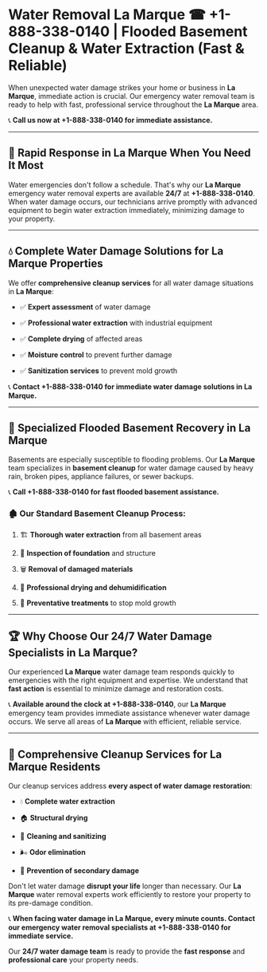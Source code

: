 # Water Removal La Marque ☎ +1-888-338-0140 | Flooded Basement Cleanup & Water Extraction (Fast & Reliable)

When unexpected water damage strikes your home or business in **La Marque**, immediate action is crucial. Our emergency water removal team is ready to help with fast, professional service throughout the **La Marque** area. 

📞 **Call us now at +1-888-338-0140 for immediate assistance.**
---
## 🚀 Rapid Response in La Marque When You Need It Most
Water emergencies don't follow a schedule. That's why our **La Marque** emergency water removal experts are available **24/7** at **+1-888-338-0140**. When water damage occurs, our technicians arrive promptly with advanced equipment to begin water extraction immediately, minimizing damage to your property.
---
## 💧 Complete Water Damage Solutions for La Marque Properties
We offer **comprehensive cleanup services** for all water damage situations in **La Marque**:
- ✅ **Expert assessment** of water damage  
- ✅ **Professional water extraction** with industrial equipment  
- ✅ **Complete drying** of affected areas  
- ✅ **Moisture control** to prevent further damage  
- ✅ **Sanitization services** to prevent mold growth  
📞 **Contact +1-888-338-0140 for immediate water damage solutions in La Marque.**
---
## 🌊 Specialized Flooded Basement Recovery in La Marque
Basements are especially susceptible to flooding problems. Our **La Marque** team specializes in **basement cleanup** for water damage caused by heavy rain, broken pipes, appliance failures, or sewer backups. 
📞 **Call +1-888-338-0140 for fast flooded basement assistance.**
### 🏚️ Our Standard Basement Cleanup Process:
1. 🏗️ **Thorough water extraction** from all basement areas  
2. 🔎 **Inspection of foundation** and structure  
3. 🗑️ **Removal of damaged materials**  
4. 💨 **Professional drying and dehumidification**  
5. 🚫 **Preventative treatments** to stop mold growth  
---
## 🏆 Why Choose Our 24/7 Water Damage Specialists in La Marque?
Our experienced **La Marque** water damage team responds quickly to emergencies with the right equipment and expertise. We understand that **fast action** is essential to minimize damage and restoration costs.
📞 **Available around the clock at +1-888-338-0140**, our **La Marque** emergency team provides immediate assistance whenever water damage occurs. We serve all areas of **La Marque** with efficient, reliable service.
---
## 🧹 Comprehensive Cleanup Services for La Marque Residents
Our cleanup services address **every aspect of water damage restoration**:
- 💧 **Complete water extraction**  
- 🏠 **Structural drying**  
- 🧼 **Cleaning and sanitizing**  
- 🌬️ **Odor elimination**  
- 🚫 **Prevention of secondary damage**  
Don't let water damage **disrupt your life** longer than necessary. Our **La Marque** water removal experts work efficiently to restore your property to its pre-damage condition.
📞 **When facing water damage in La Marque, every minute counts. Contact our emergency water removal specialists at +1-888-338-0140 for immediate service.**
Our **24/7 water damage team** is ready to provide the **fast response** and **professional care** your property needs.
